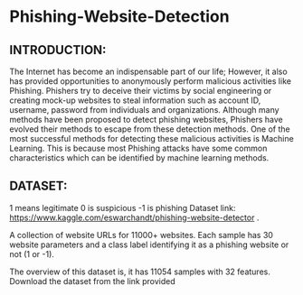 # Phishing-Website-Detection

## INTRODUCTION:
The Internet has become an indispensable part of our life; However, it also has provided
opportunities to anonymously perform malicious activities like Phishing. Phishers try to deceive their
victims by social engineering or creating mock-up websites to steal information such as account ID,
username, password from individuals and organizations. Although many methods have been
proposed to detect phishing websites, Phishers have evolved their methods to escape from these
detection methods. One of the most successful methods for detecting these malicious activities is
Machine Learning. This is because most Phishing attacks have some common characteristics which
can be identified by machine learning methods.


## DATASET:
1 means legitimate
0 is suspicious
-1 is phishing
Dataset link: https://www.kaggle.com/eswarchandt/phishing-website-detector .

A collection of website URLs for 11000+ websites. Each sample has 30 website parameters and a class label identifying it as a phishing website or not (1 or -1).

The overview of this dataset is, it has 11054 samples with 32 features. Download the dataset
from the link provided
